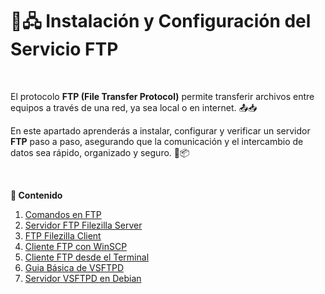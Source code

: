 # 📁🖧 Instalación y Configuración del Servicio FTP
<br>

El protocolo **FTP (File Transfer Protocol)** permite transferir archivos entre equipos a través de una red, ya sea local o en internet. 📤📥

En este apartado aprenderás a instalar, configurar y verificar un servidor **FTP** paso a paso, asegurando que la comunicación y el intercambio de datos sea rápido, organizado y seguro. 🔐📦

<br>

**📁 Contenido**

1. [Comandos en FTP](./1_comandos_ftp.md)
2. [Servidor FTP Filezilla Server](./2_filezillaserver_install.md)
3. [FTP Filezilla Client](./3_filezilla_clients.md)
4. [Cliente FTP con WinSCP](./4_cliente_winscp.md)
5. [Cliente FTP desde el Terminal](./5_cliente_ftp_comandos.md)
6. [Guia Básica de VSFTPD](./6_guia_basica_vsftpd.md)
7. [Servidor VSFTPD en Debian](./7_servidor_vsftpd.md)


